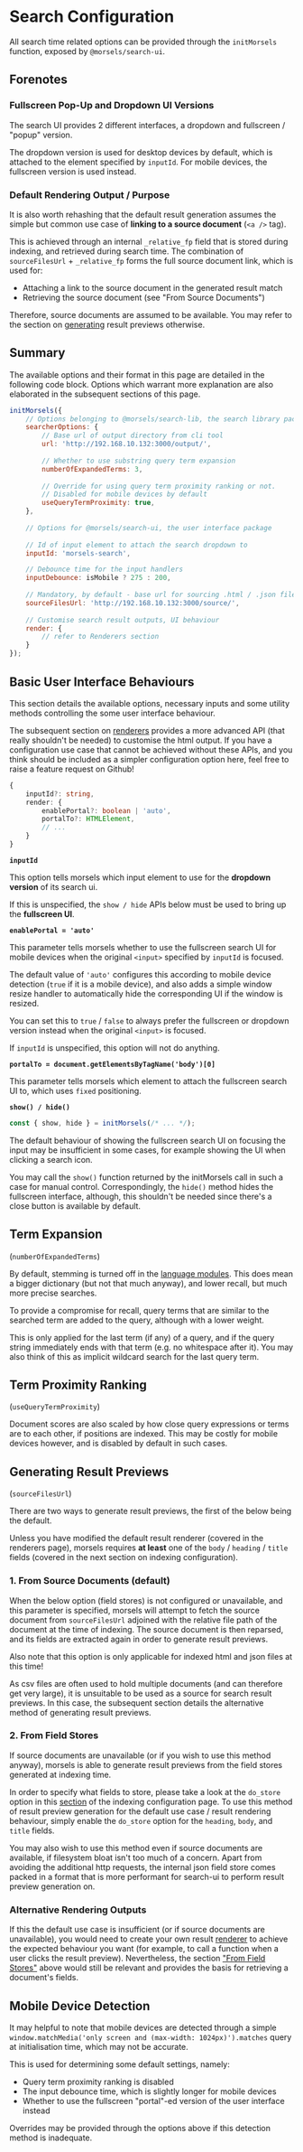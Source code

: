 # Search Configuration

All search time related options can be provided through the `initMorsels` function, exposed by `@morsels/search-ui`.

## Forenotes

### Fullscreen Pop-Up and Dropdown UI Versions

The search UI provides 2 different interfaces, a dropdown and fullscreen / "popup" version.

The dropdown version is used for desktop devices by default, which is attached to the element specified by `inputId`.
For mobile devices, the fullscreen version is used instead.

### Default Rendering Output / Purpose

It is also worth rehashing that the default result generation assumes the simple but common use case of **linking to a source document** (`<a />` tag). 

This is achieved through an internal `_relative_fp` field that is stored during indexing, and retrieved during search time. The combination of `sourceFilesUrl` + `_relative_fp` forms the full source document link, which is used for:
- Attaching a link to the source document in the generated result match
- Retrieving the source document (see "From Source Documents")

Therefore, source documents are assumed to be available. You may refer to the section on [generating](#generating-result-previews) result previews otherwise.

## Summary

The available options and their format in this page are detailed in the following code block. Options which warrant more explanation are also elaborated in the subsequent sections of this page.

```js
initMorsels({
    // Options belonging to @morsels/search-lib, the search library package
    searcherOptions: {
        // Base url of output directory from cli tool
        url: 'http://192.168.10.132:3000/output/',
        
        // Whether to use substring query term expansion
        numberOfExpandedTerms: 3,
        
        // Override for using query term proximity ranking or not.
        // Disabled for mobile devices by default
        useQueryTermProximity: true,
    },
    
    // Options for @morsels/search-ui, the user interface package
    
    // Id of input element to attach the search dropdown to
    inputId: 'morsels-search',

    // Debounce time for the input handlers
    inputDebounce: isMobile ? 275 : 200,
    
    // Mandatory, by default - base url for sourcing .html / .json files
    sourceFilesUrl: 'http://192.168.10.132:3000/source/',
    
    // Customise search result outputs, UI behaviour
    render: {
        // refer to Renderers section
    }
});
```

## Basic User Interface Behaviours

This section details the available options, necessary inputs and some utility methods controlling the some user interface behaviour.

The subsequent section on [renderers](./search_configuration_renderers.md) provides a more advanced API (that really shouldn't be needed) to customise the html output. If you have a configuration use case that cannot be achieved without these APIs, and you think should be included as a simpler configuration option here, feel free to raise a feature request on Github!

```ts
{
    inputId?: string,
    render: {
        enablePortal?: boolean | 'auto',
        portalTo?: HTMLElement,
        // ...
    }
}
```

**`inputId`**

This option tells morsels which input element to use for the **dropdown version** of its search ui.

If this is unspecified, the `show / hide` APIs below must be used to bring up the **fullscreen UI**.


**`enablePortal = 'auto'`**

This parameter tells morsels whether to use the fullscreen search UI for mobile devices when the original `<input>` specified by `inputId` is focused.

The default value of `'auto'` configures this according to mobile device detection (`true` if it is a mobile device), and also adds a simple window resize handler to automatically hide the corresponding UI if the window is resized.

You can set this to `true` / `false` to always prefer the fullscreen or dropdown version instead when the original `<input>` is focused.

If `inputId` is unspecified, this option will not do anything.

**`portalTo = document.getElementsByTagName('body')[0]`**

This parameter tells morsels which element to attach the fullscreen search UI to, which uses `fixed` positioning.

**`show() / hide()`**

```ts
const { show, hide } = initMorsels(/* ... */);
```

The default behaviour of showing the fullscreen search UI on focusing the input may be insufficient in some cases, for example showing the UI when clicking a search icon.

You may call the `show()` function returned by the initMorsels call in such a case for manual control. Correspondingly, the `hide()` method hides the fullscreen interface, although, this shouldn't be needed since there's a close button is available by default.


## Term Expansion

(`numberOfExpandedTerms`)

By default, stemming is turned off in the [language modules](indexing_configuration.md#language). This does mean a bigger dictionary (but not that much anyway), and lower recall, but much more precise searches.

To provide a compromise for recall, query terms that are similar to the searched term are added to the query, although with a lower weight.

This is only applied for the last term (if any) of a query, and if the query string immediately ends with that term (e.g. no whitespace after it).
You may also think of this as implicit wildcard search for the last query term.

## Term Proximity Ranking

(`useQueryTermProximity`)

Document scores are also scaled by how close query expressions or terms are to each other, if positions are indexed.
This may be costly for mobile devices however, and is disabled by default in such cases.

## Generating Result Previews

(`sourceFilesUrl`)

There are two ways to generate result previews, the first of the below being the default.

Unless you have modified the default result renderer (covered in the renderers page), morsels requires **at least** one of the `body` / `heading` / `title` fields (covered in the next section on indexing configuration).

### 1. From Source Documents (default)

When the below option (field stores) is not configured or unavailable, and this parameter is specified, morsels will attempt to fetch the source document from `sourceFilesUrl` adjoined with the relative file path of the document at the time of indexing. The source document is then reparsed, and its fields are extracted again in order to generate result previews.

Also note that this option is only applicable for indexed html and json files at this time!

As csv files are often used to hold multiple documents (and can therefore get very large), it is unsuitable to be used as a source for search result previews. In this case, the subsequent section details the alternative method of generating result previews.

### 2. From Field Stores

If source documents are unavailable (or if you wish to use this method anyway), morsels is able to generate result previews from the field stores generated at indexing time.

In order to specify what fields to store, please take a look at the `do_store` option in this [section](./indexing_configuration.md#fields_config) of the indexing configuration page. To use this method of result preview generation for the default use case / result rendering behaviour, simply enable the `do_store` option for the `heading`, `body`, and `title` fields.

You may also wish to use this method even if source documents are available, if filesystem bloat isn't too much of a concern. Apart from avoiding the additional http requests, the internal json field store comes packed in a format that is more performant for search-ui to perform result preview generation on.

### Alternative Rendering Outputs

If this the default use case is insufficient (or if source documents are unavailable), you would need to create your own result [renderer](./search_configuration_renderers.md) to achieve the expected behaviour you want (for example, to call a function when a user clicks the result preview). Nevertheless, the section ["From Field Stores"](#from-field-stores) above would still be relevant and provides the basis for retrieving a document's fields.

## Mobile Device Detection

It may helpful to note that mobile devices are detected through a simple `window.matchMedia('only screen and (max-width: 1024px)').matches` query at initialisation time, which may not be accurate.

This is used for determining some default settings, namely:
- Query term proximity ranking is disabled
- The input debounce time, which is slightly longer for mobile devices
- Whether to use the fullscreen "portal"-ed version of the user interface instead
 
Overrides may be provided through the options above if this detection method is inadequate.
